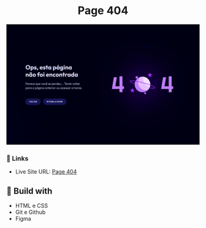 <h1 align="center">Page 404</h1>

![](./screenshot.png)

### 🔗 Links

- Live Site URL: [Page 404](https://lucazcruz.github.io/bora-codar/page-404/)

## 🚀 Build with

- HTML e CSS
- Git e Github
- Figma
